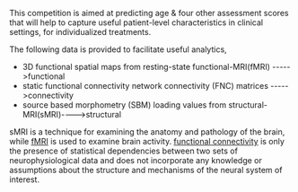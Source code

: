 This competition is aimed at predicting age & four other assessment scores that will help to capture useful patient-level characteristics in clinical settings, for individualized treatments.    

The following data is provided to facilitate useful analytics,  
- 3D functional spatial maps from resting-state functional-MRI(fMRI)    ----->functional  
- static functional connectivity  network connectivity (FNC) matrices                 ----->connectivity   
- source based morphometry (SBM) loading values from structural-MRI(sMRI)---->structural  

sMRI is a technique for examining the anatomy and pathology of the brain, while [fMRI](https://www.ed.ac.uk/clinical-sciences/edinburgh-imaging/research/themes-and-topics/medical-physics/imaging-techniques/functional-mri) is used to examine brain activity. 
[functional connectivity](https://www.sciencedirect.com/topics/medicine-and-dentistry/functional-connectivity) is only the presence of statistical dependencies between two sets of neurophysiological data and does not incorporate any knowledge or assumptions about the structure and mechanisms of the neural system of interest.
